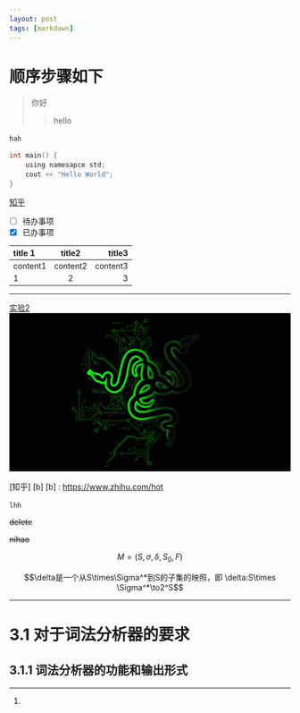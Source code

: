 ```yaml
---
layout: post
tags: [markdown]
---
```

# 顺序步骤如下
> 你好
>> hello

`hah`
``` c
int main() {
    using namesapce std;
    cout << "Hello World";
}
```
[知乎](https://www.zhihu.com/hot)

- [ ] 待办事项
- [x] 已办事项

| title 1  |  title2  |   title3 |
| :------- | :------: | -------: |
| content1 | content2 | content3 |
| 1        |    2     |        3 |

---
[实验2](#实验2)
![razer](../img/razer.jpg)

[知乎] [b]
 [b] : https://www.zhihu.com/hot

`lhh`

~~delete~~

~~nihao~~    


$$M = (S,\sigma,\delta,S_0,F)$$  


$$\delta是一个从S\times\Sigma^*到S的子集的映照，即  \delta:S\times \Sigma^*\to2^S$$ 

------  


# 3.1 对于词法分析器的要求
## 3.1.1 词法分析器的功能和输出形式  
------   
1. $$ $$

